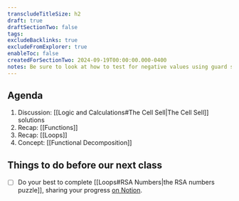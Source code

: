 ```yaml
---
transcludeTitleSize: h2
draft: true
draftSectionTwo: false
tags:
excludeBacklinks: true
excludeFromExplorer: true
enableToc: false
createdForSectionTwo: 2024-09-19T00:00:00.000-0400
notes: Be sure to look at how to test for negative values using guard statements. Discussion should highlight repetitive nature of code. Show functions example. Get students to apply functions. Highlight the use of the debugger. Then introduce RSA Numbers problem and functional decomposition. 
---
```

## Agenda
1. Discussion: [[Logic and Calculations#The Cell Sell|The Cell Sell]] solutions
2. Recap: [[Functions]]
3. Recap: [[Loops]]
4. Concept: [[Functional Decomposition]]

## Things to do before our next class

- [ ] Do your best to complete [[Loops#RSA Numbers|the RSA numbers puzzle]], sharing your progress [on Notion](https://notion.so).
